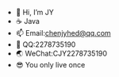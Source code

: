 - 👋 Hi, I’m JY
- ☕️ Java 
- 📫 Email:chenjyhed@qq.com
- 🐧 QQ:2278735190
- 🌏 WeChat:CJY2278735190
- 😎 You only live once

<!---
JYihed/JYihed is a ✨ special ✨ repository because its `README.md` (this file) appears on your GitHub profile.
You can click the Preview link to take a look at your changes.
--->

